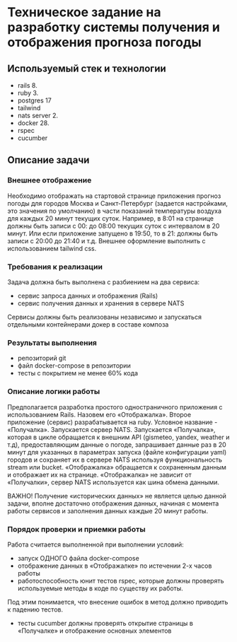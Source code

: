# Техническое задание на разработку системы получения и отображения прогноза погоды

## Используемый стек и технологии

- rails 8.
- ruby 3.
- postgres 17
- tailwind
- nats server 2.
- docker 28.
- rspec
- cucumber

## Описание задачи

### Внешнее отображение

Необходимо отображать на стартовой странице приложения прогноз погоды для городов Москва и
Санкт-Петербург (задается настройками, это значения по умолчанию) в части показаний температуры
воздуха для каждых 20 минут текущих суток. Например, в 8:01 на странице должны быть записи с 00:
до 08:00 текущих суток с интервалом в 20 минут. Или если приложение запущено в 19:50, то в 21:
должны быть записи с 20:00 до 21:40 и т.д. Внешнее оформление выполнить с использованием tailwind
css.

### Требования к реализации

Задача должна быть выполнена с разбиением на два сервиса:

- сервис запроса данных и отображения (Rails)
- cервис получения данных и хранения в сервере NATS

Cервисы должны быть реализованы независимо и запускаться отдельными контейнерами докер в составе
композа

### Результаты выполнения

- репозиторий git
- файл docker-compose в репозитории
- тесты с покрытием не менее 60% кода

### Описание логики работы

Предполагается разработка простого одностраничного приложения с использованием Rails. Назовем его
«Отображалка». Второе приложение (сервис) разрабатывается на ruby. Условное название -
«Получалка». Запускается сервер NATS. Запускается «Получалка», которая в цикле обращается к внешним
API (gismeteo, yandex, weather и т.д), предоставляющим данные о погоде, запрашивает данные раз в 20
минут для указанных в параметрах запуска (файле конфигурации yaml) городов и сохраняет их в сервере
NATS используя функциональность stream или bucket. «Отображалка» обращается к сохраненным данным и
отображает их на странице. «Отображалка» не зависит от «Получалки», сервер NATS используется как
шина обмена данными.

ВАЖНО! Получение «исторических данных» не является целью данной задачи, вполне достаточно
отображения данных, начиная с момента работы сервисов и заполнения данных каждые 20 минут работы.

### Порядок проверки и приемки работы

Работа считается выполненной при выполнении условий:

- запуск ОДНОГО файла docker-compose
- отображение данных в «Отображалке» по истечении 2-х часов работы
- работоспособность юнит тестов rspec, которые должны проверять используемые методы в коде по
    существу их работы.

Под этим понимается, что внесение ошибок в метод должно приводить к падению тестов.

- тесты cucumber должны проверять открытие страницы в «Получалке» и отображение основных
    элементов
